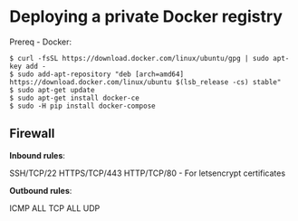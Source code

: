 # Deploying a private Docker registry

Prereq - Docker:

```
$ curl -fsSL https://download.docker.com/linux/ubuntu/gpg | sudo apt-key add -
$ sudo add-apt-repository "deb [arch=amd64] https://download.docker.com/linux/ubuntu $(lsb_release -cs) stable"
$ sudo apt-get update
$ sudo apt-get install docker-ce
$ sudo -H pip install docker-compose
```

## Firewall

**Inbound rules**:

SSH/TCP/22
HTTPS/TCP/443
HTTP/TCP/80 - For letsencrypt certificates

**Outbound rules**:

ICMP
ALL TCP
ALL UDP
